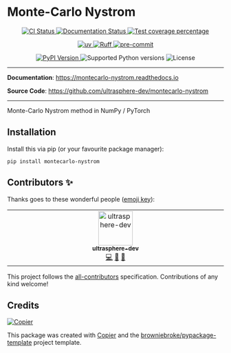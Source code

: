 # Monte-Carlo Nystrom

<p align="center">
  <a href="https://github.com/ultrasphere-dev/montecarlo-nystrom/actions/workflows/ci.yml?query=branch%3Amain">
    <img src="https://img.shields.io/github/actions/workflow/status/ultrasphere-dev/montecarlo-nystrom/ci.yml?branch=main&label=CI&logo=github&style=flat-square" alt="CI Status" >
  </a>
  <a href="https://montecarlo-nystrom.readthedocs.io">
    <img src="https://img.shields.io/readthedocs/montecarlo-nystrom.svg?logo=read-the-docs&logoColor=fff&style=flat-square" alt="Documentation Status">
  </a>
  <a href="https://codecov.io/gh/ultrasphere-dev/montecarlo-nystrom">
    <img src="https://img.shields.io/codecov/c/github/ultrasphere-dev/montecarlo-nystrom.svg?logo=codecov&logoColor=fff&style=flat-square" alt="Test coverage percentage">
  </a>
</p>
<p align="center">
  <a href="https://github.com/astral-sh/uv">
    <img src="https://img.shields.io/endpoint?url=https://raw.githubusercontent.com/astral-sh/uv/main/assets/badge/v0.json" alt="uv">
  </a>
  <a href="https://github.com/astral-sh/ruff">
    <img src="https://img.shields.io/endpoint?url=https://raw.githubusercontent.com/astral-sh/ruff/main/assets/badge/v2.json" alt="Ruff">
  </a>
  <a href="https://github.com/pre-commit/pre-commit">
    <img src="https://img.shields.io/badge/pre--commit-enabled-brightgreen?logo=pre-commit&logoColor=white&style=flat-square" alt="pre-commit">
  </a>
</p>
<p align="center">
  <a href="https://pypi.org/project/montecarlo-nystrom/">
    <img src="https://img.shields.io/pypi/v/montecarlo-nystrom.svg?logo=python&logoColor=fff&style=flat-square" alt="PyPI Version">
  </a>
  <img src="https://img.shields.io/pypi/pyversions/montecarlo-nystrom.svg?style=flat-square&logo=python&amp;logoColor=fff" alt="Supported Python versions">
  <img src="https://img.shields.io/pypi/l/montecarlo-nystrom.svg?style=flat-square" alt="License">
</p>

---

**Documentation**: <a href="https://montecarlo-nystrom.readthedocs.io" target="_blank">https://montecarlo-nystrom.readthedocs.io </a>

**Source Code**: <a href="https://github.com/ultrasphere-dev/montecarlo-nystrom" target="_blank">https://github.com/ultrasphere-dev/montecarlo-nystrom </a>

---

Monte-Carlo Nystrom method in NumPy / PyTorch

## Installation

Install this via pip (or your favourite package manager):

`pip install montecarlo-nystrom`

## Contributors ✨

Thanks goes to these wonderful people ([emoji key](https://allcontributors.org/docs/en/emoji-key)):

<!-- prettier-ignore-start -->
<!-- ALL-CONTRIBUTORS-LIST:START - Do not remove or modify this section -->
<!-- prettier-ignore-start -->
<!-- markdownlint-disable -->
<table>
  <tbody>
    <tr>
      <td align="center" valign="top" width="14.28%"><a href="https://github.com/ultrasphere-dev"><img src="https://avatars.githubusercontent.com/u/231439132?v=4?s=80" width="80px;" alt="ultrasphere-dev"/><br /><sub><b>ultrasphere-dev</b></sub></a><br /><a href="https://github.com/ultrasphere-dev/montecarlo-nystrom/commits?author=ultrasphere-dev" title="Code">💻</a> <a href="#ideas-ultrasphere-dev" title="Ideas, Planning, & Feedback">🤔</a> <a href="https://github.com/ultrasphere-dev/montecarlo-nystrom/commits?author=ultrasphere-dev" title="Documentation">📖</a></td>
    </tr>
  </tbody>
</table>

<!-- markdownlint-restore -->
<!-- prettier-ignore-end -->

<!-- ALL-CONTRIBUTORS-LIST:END -->
<!-- prettier-ignore-end -->

This project follows the [all-contributors](https://github.com/all-contributors/all-contributors) specification. Contributions of any kind welcome!

## Credits

[![Copier](https://img.shields.io/endpoint?url=https://raw.githubusercontent.com/copier-org/copier/master/img/badge/badge-grayscale-inverted-border-orange.json)](https://github.com/copier-org/copier)

This package was created with
[Copier](https://copier.readthedocs.io/) and the
[browniebroke/pypackage-template](https://github.com/browniebroke/pypackage-template)
project template.
